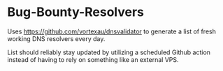 # Bug-Bounty-Resolvers

Uses https://github.com/vortexau/dnsvalidator to generate a list of fresh working DNS resolvers every day.

List should reliably stay updated by utilizing a scheduled Github action instead of having to rely on something like an external VPS.
